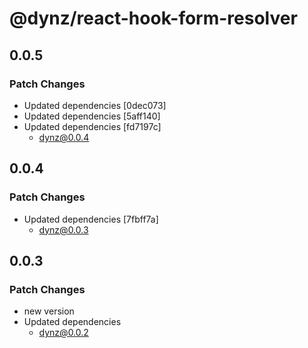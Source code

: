 # @dynz/react-hook-form-resolver

## 0.0.5

### Patch Changes

- Updated dependencies [0dec073]
- Updated dependencies [5aff140]
- Updated dependencies [fd7197c]
  - dynz@0.0.4

## 0.0.4

### Patch Changes

- Updated dependencies [7fbff7a]
  - dynz@0.0.3

## 0.0.3

### Patch Changes

- new version
- Updated dependencies
  - dynz@0.0.2
